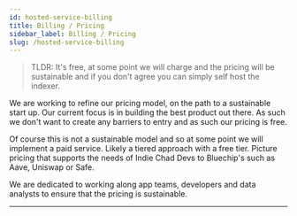 ```yaml
---
id: hosted-service-billing
title: Billing / Pricing
sidebar_label: Billing / Pricing
slug: /hosted-service-billing
---
```


> TLDR: It's free, at some point we will charge and the pricing will be sustainable and if you don't agree you can simply self host the indexer.

We are working to refine our pricing model, on the path to a sustainable start up. Our current focus is in building the best product out there. As such we don't want to create any barriers to entry and as such our pricing is free.

Of course this is not a sustainable model and so at some point we will implement a paid service. Likely a tiered approach with a free tier. Picture pricing that supports the needs of Indie Chad Devs to Bluechip's such as Aave, Uniswap or Safe.

We are dedicated to working along app teams, developers and data analysts to ensure that the pricing is sustainable.

---

